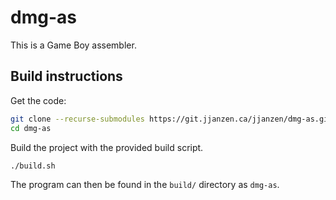 # dmg-as

This is a Game Boy assembler.

## Build instructions

Get the code:
```sh
git clone --recurse-submodules https://git.jjanzen.ca/jjanzen/dmg-as.git
cd dmg-as
```

Build the project with the provided  build script.
```sh
./build.sh
```

The program can then be found in the `build/` directory as `dmg-as`.
